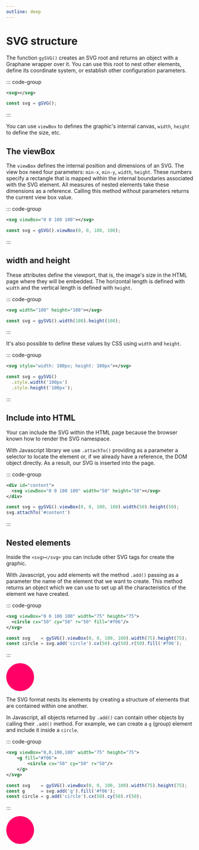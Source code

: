 ```yaml
---
outline: deep
---
```


# SVG structure

The function `gySVG()` creates an SVG root and returns an object with a Graphane wrapper over
it. You can use this root to nest other elements, define its coordinate system, or establish other
configuration parameters.

::: code-group

```svg
<svg></svg>
```

```js
const svg = gSVG();
```

:::

You can use `viewBox` to defines the graphic's internal canvas, `width`, `height` to define the
size, etc.

## The viewBox

The `viewBox` defines the internal position and dimensions of an SVG. The view box need four
parameters: `min-x`, `min-y`, `width`, `height`. These numbers specify a rectangle that is mapped
within the internal boundaries associated with the SVG element. All measures of nested elements take
these dimensions as a reference. Calling this method without parameters returns the current view box
value.

::: code-group

```svg
<svg viewBox="0 0 100 100"></svg>
```

```js
const svg = gSVG().viewBox(0, 0, 100, 100);
```

:::

## width and height

These attributes define the viewport, that is, the image's size in the HTML page where they will be
embedded. The horizontal length is defined with `width` and the vertical length is defined
with `height`.

::: code-group

```svg
<svg width="100" height="100"></svg>
```

```js
const svg = gySVG().width(100).height(100);
```

:::

It's also possible to define these values by CSS using `width` and `height`.

::: code-group

```svg
<svg style="width: 100px; height: 100px"></svg>
```

```js
const svg = gySVG()
  .style.width('100px')
  .style.height('100px');
```

:::

## Include into HTML

Your can include the SVG within the HTML page because the browser known how to render the SVG
namespace.

With Javascript library we use `.attachTo()` providing as a parameter a selector to locate the
element or, if we already have a reference, the DOM object directly. As a result, our SVG is
inserted into the page.

::: code-group

```svg
<div id="content">
  <svg viewBox="0 0 100 100" width="50" height="50"></svg>
</div>
```

```js
const svg = gySVG().viewBox(0, 0, 100, 100).width(50).height(50);
svg.attachTo('#content')
```

:::

## Nested elements

Inside the `<svg></svg>` you can include other SVG tags for create the graphic.

With Javascript, you add elements wit the method `.add()` passing as a parameter the name of the
element that we want to create. This method returns an object which we can use to set up all the
characteristics of the element we have created.

::: code-group

```svg
<svg viewBox="0 0 100 100" width="75" height="75">
  <circle cx="50" cy="50" r="50" fill="#f06"/>
</svg>
```

```js
const svg    = gySVG().viewBox(0, 0, 100, 100).width(75).height(75);
const circle = svg.add('circle').cx(50).cy(50).r(50).fill('#f06');
```

:::

<svg viewBox="0,0,100,100" width="75" height="75">
  <circle cx="50" cy="50" r="50" fill="#f06"/>
</svg>

The SVG format nests its elements by creating a structure of elements that are contained within one
another. 

In Javascript, all objects returned by `.add()` can contain other objects by calling their `.add()`
method. For example, we can create a `g` (group) element and include it inside a `circle`.

::: code-group

```svg
<svg viewBox="0,0,100,100" width="75" height="75">
    <g fill="#f06">
        <circle cx="50" cy="50" r="50"/>
    </g>
</svg>
```

```js
const svg    = gySVG().viewBox(0, 0, 100, 100).width(75).height(75);
const g      = svg.add('g').fill('#f06');
const circle = g.add('circle').cx(50).cy(50).r(50);
```

:::

<svg viewBox="0,0,100,100" width="75" height="75">
    <g fill="#f06">
        <circle cx="50" cy="50" r="50"/>
    </g>
</svg>

